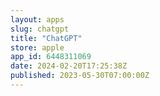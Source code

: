 ```yaml
---
layout: apps
slug: chatgpt
title: "ChatGPT"
store: apple
app_id: 6448311069
date: 2024-02-20T17:25:38Z
published: 2023-05-30T07:00:00Z
---
```

